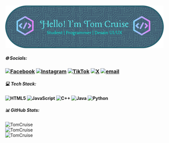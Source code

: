 ![TomCruise-17](img/github-header-banner.png)

<!-- #### Skills
###### [![My Skills](https://skillicons.dev/icons?i=html,js,css,cpp,nodejs)](https://skillicons.dev)

#### Connect With Me❤️
##### ![https://www.facebook.com/share/1Asuwe425f/](https://img.shields.io/badge/Messenger-00B2FF?style=for-the-badge&logo=messenger&logoColor=white) ![https://play.google.com/store/apps/details?id=org.thunderdog.challegram](https://img.shields.io/badge/Telegram-2CA5E0?style=for-the-badge&logo=telegram&logoColor=white)
<!--
**TomCruise-17/TomCruise-17** is a ✨ _special_ ✨ repository because its `README.md` (this file) appears on your GitHub profile.

Here are some ideas to get you started:

- 🔭 I’m currently working on ...
- 🌱 I’m currently learning ...
- 👯 I’m looking to collaborate on ...
- 🤔 I’m looking for help with ...
- 💬 Ask me about ...
- 📫 How to reach me: ...
- 😄 Pronouns: ...
- ⚡ Fun fact: ...
-->

<!-- ![Anime](https://media.giphy.com/media/v1.Y2lkPTc5MGI3NjExbGk0c3BrYjFzenA1OTV0MXFibDljdTNrNDU3c3AycW90Zzg0dXg5diZlcD12MV9naWZzX3NlYXJjaCZjdD1n/HyOOyynWxMxig/giphy.gif)


##### [![Tom Cruise GitHub stats](https://github-readme-stats.vercel.app/api?username=TomCruise&show_icons=true&theme=algolia#gh-dark-mode-only)](https://github.com/TomCruise-17/TomCruise-17.git\github-readme-stats#gh-dark-mode-only) -->

##### 🌐 Socials:

### [![Facebook](https://img.shields.io/badge/Facebook-%231877F2.svg?logo=Facebook&logoColor=white)](https://facebook.com/https://www.facebook.com/share/1Asuwe425f/) [![Instagram](https://img.shields.io/badge/Instagram-%23E4405F.svg?logo=Instagram&logoColor=white)](https://instagram.com/https://www.instagram.com/tom_nehe/profilecard/?igsh=endjMjUxYjNudnFj) [![TikTok](https://img.shields.io/badge/TikTok-%23000000.svg?logo=TikTok&logoColor=white)](https://tiktok.com/@https://www.tiktok.com/@user294418437?_t=ZS-8zGTFqcmQGW&_r=1) [![X](https://img.shields.io/badge/X-black.svg?logo=X&logoColor=white)](https://x.com/https://x.com/Mr_Cruise_01?t=XSEFqbHiwTMuVh6GJnc7ng&s=09) [![email](https://img.shields.io/badge/Email-D14836?logo=gmail&logoColor=white)](mailto:tommario170@gmail.com)

##### 💻 Tech Stack:

#### ![HTML5](https://img.shields.io/badge/html5-%23E34F26.svg?style=for-the-badge&logo=html5&logoColor=white) ![JavaScript](https://img.shields.io/badge/javascript-%23323330.svg?style=for-the-badge&logo=javascript&logoColor=%23F7DF1E) ![C++](https://img.shields.io/badge/c++-%2300599C.svg?style=for-the-badge&logo=c%2B%2B&logoColor=white) ![Java](https://img.shields.io/badge/java-%23ED8B00.svg?style=for-the-badge&logo=openjdk&logoColor=white) ![Python](https://img.shields.io/badge/python-3670A0?style=for-the-badge&logo=python&logoColor=ffdd54)

##### 📊 GitHub Stats:

![TomCruise](https://github-readme-stats.vercel.app/api?username=TomCruise-17&theme=tokyonight&hide_border=false&include_all_commits=true&count_private=false)<br/>
![TomCruise](https://nirzak-streak-stats.vercel.app/?user=TomCruise-17&theme=tokyonight&hide_border=false)<br/>
![TomCruise](https://github-readme-stats.vercel.app/api/top-langs/?username=TomCruise-17&theme=tokyonight&hide_border=false&include_all_commits=true&count_private=false&layout=compact)

<!-- Proudly created with GPRM ( https://gprm.itsvg.in ) -->
